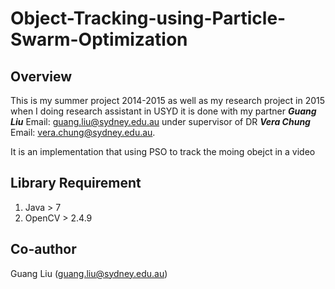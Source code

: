 # Object-Tracking-using-Particle-Swarm-Optimization

## Overview
This is my summer project 2014-2015 as well as my research project in 2015 when I doing research assistant in USYD it is done with my partner ***Guang Liu***
Email: guang.liu@sydney.edu.au under supervisor of DR ***Vera Chung*** Email: vera.chung@sydney.edu.au.

It is an implementation that using PSO to track the moing obejct in a video

## Library Requirement
1. Java > 7
2. OpenCV > 2.4.9

## Co-author
Guang Liu (guang.liu@sydney.edu.au)
